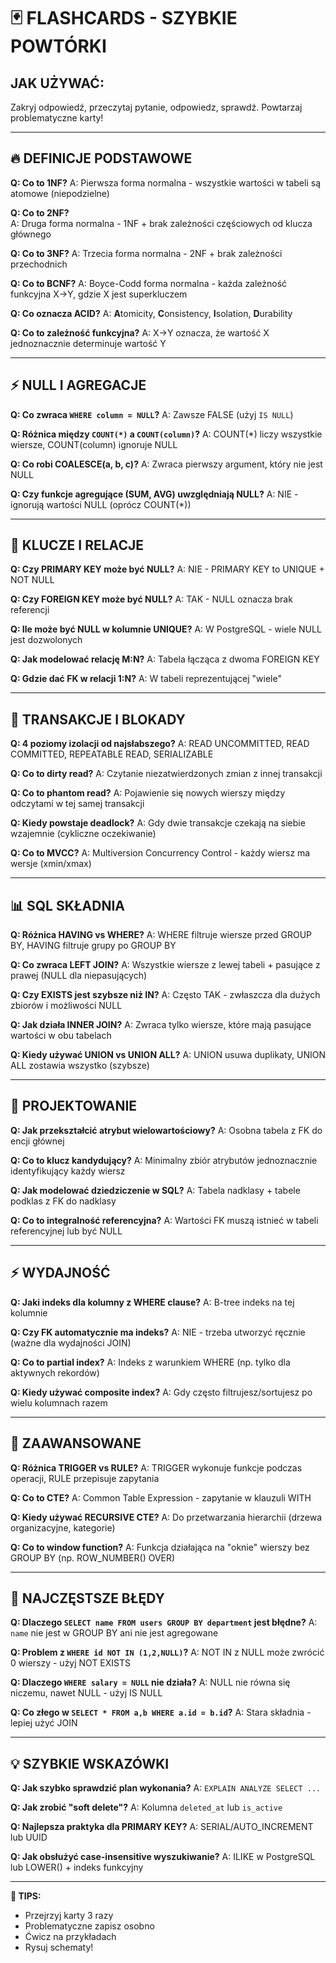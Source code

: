 # 🃏 FLASHCARDS - SZYBKIE POWTÓRKI

## JAK UŻYWAĆ:
Zakryj odpowiedź, przeczytaj pytanie, odpowiedz, sprawdź. Powtarzaj problematyczne karty!

---

## 🔥 DEFINICJE PODSTAWOWE

**Q: Co to 1NF?**
A: Pierwsza forma normalna - wszystkie wartości w tabeli są atomowe (niepodzielne)

**Q: Co to 2NF?**  
A: Druga forma normalna - 1NF + brak zależności częściowych od klucza głównego

**Q: Co to 3NF?**
A: Trzecia forma normalna - 2NF + brak zależności przechodnich

**Q: Co to BCNF?**
A: Boyce-Codd forma normalna - każda zależność funkcyjna X→Y, gdzie X jest superkluczem

**Q: Co oznacza ACID?**
A: **A**tomicity, **C**onsistency, **I**solation, **D**urability

**Q: Co to zależność funkcyjna?**
A: X→Y oznacza, że wartość X jednoznacznie determinuje wartość Y

---

## ⚡ NULL I AGREGACJE

**Q: Co zwraca `WHERE column = NULL`?**
A: Zawsze FALSE (użyj `IS NULL`)

**Q: Różnica między `COUNT(*)` a `COUNT(column)`?**
A: COUNT(*) liczy wszystkie wiersze, COUNT(column) ignoruje NULL

**Q: Co robi COALESCE(a, b, c)?**
A: Zwraca pierwszy argument, który nie jest NULL

**Q: Czy funkcje agregujące (SUM, AVG) uwzględniają NULL?**
A: NIE - ignorują wartości NULL (oprócz COUNT(*))

---

## 🔗 KLUCZE I RELACJE

**Q: Czy PRIMARY KEY może być NULL?**
A: NIE - PRIMARY KEY to UNIQUE + NOT NULL

**Q: Czy FOREIGN KEY może być NULL?**
A: TAK - NULL oznacza brak referencji

**Q: Ile może być NULL w kolumnie UNIQUE?**
A: W PostgreSQL - wiele NULL jest dozwolonych

**Q: Jak modelować relację M:N?**
A: Tabela łącząca z dwoma FOREIGN KEY

**Q: Gdzie dać FK w relacji 1:N?**
A: W tabeli reprezentującej "wiele"

---

## 🔄 TRANSAKCJE I BLOKADY

**Q: 4 poziomy izolacji od najsłabszego?**
A: READ UNCOMMITTED, READ COMMITTED, REPEATABLE READ, SERIALIZABLE

**Q: Co to dirty read?**
A: Czytanie niezatwierdzonych zmian z innej transakcji

**Q: Co to phantom read?**
A: Pojawienie się nowych wierszy między odczytami w tej samej transakcji

**Q: Kiedy powstaje deadlock?**
A: Gdy dwie transakcje czekają na siebie wzajemnie (cykliczne oczekiwanie)

**Q: Co to MVCC?**
A: Multiversion Concurrency Control - każdy wiersz ma wersje (xmin/xmax)

---

## 📊 SQL SKŁADNIA

**Q: Różnica HAVING vs WHERE?**
A: WHERE filtruje wiersze przed GROUP BY, HAVING filtruje grupy po GROUP BY

**Q: Co zwraca LEFT JOIN?**
A: Wszystkie wiersze z lewej tabeli + pasujące z prawej (NULL dla niepasujących)

**Q: Czy EXISTS jest szybsze niż IN?**
A: Często TAK - zwłaszcza dla dużych zbiorów i możliwości NULL

**Q: Jak działa INNER JOIN?**
A: Zwraca tylko wiersze, które mają pasujące wartości w obu tabelach

**Q: Kiedy używać UNION vs UNION ALL?**
A: UNION usuwa duplikaty, UNION ALL zostawia wszystko (szybsze)

---

## 🎨 PROJEKTOWANIE

**Q: Jak przekształcić atrybut wielowartościowy?**
A: Osobna tabela z FK do encji głównej

**Q: Co to klucz kandydujący?**
A: Minimalny zbiór atrybutów jednoznacznie identyfikujący każdy wiersz

**Q: Jak modelować dziedziczenie w SQL?**
A: Tabela nadklasy + tabele podklas z FK do nadklasy

**Q: Co to integralność referencyjna?**
A: Wartości FK muszą istnieć w tabeli referencyjnej lub być NULL

---

## ⚡ WYDAJNOŚĆ

**Q: Jaki indeks dla kolumny z WHERE clause?**
A: B-tree indeks na tej kolumnie

**Q: Czy FK automatycznie ma indeks?**
A: NIE - trzeba utworzyć ręcznie (ważne dla wydajności JOIN)

**Q: Co to partial index?**
A: Indeks z warunkiem WHERE (np. tylko dla aktywnych rekordów)

**Q: Kiedy używać composite index?**
A: Gdy często filtrujesz/sortujesz po wielu kolumnach razem

---

## 🔧 ZAAWANSOWANE

**Q: Różnica TRIGGER vs RULE?**
A: TRIGGER wykonuje funkcje podczas operacji, RULE przepisuje zapytania

**Q: Co to CTE?**
A: Common Table Expression - zapytanie w klauzuli WITH

**Q: Kiedy używać RECURSIVE CTE?**
A: Do przetwarzania hierarchii (drzewa organizacyjne, kategorie)

**Q: Co to window function?**
A: Funkcja działająca na "oknie" wierszy bez GROUP BY (np. ROW_NUMBER() OVER)

---

## 🚨 NAJCZĘSTSZE BŁĘDY

**Q: Dlaczego `SELECT name FROM users GROUP BY department` jest błędne?**
A: `name` nie jest w GROUP BY ani nie jest agregowane

**Q: Problem z `WHERE id NOT IN (1,2,NULL)`?**
A: NOT IN z NULL może zwrócić 0 wierszy - użyj NOT EXISTS

**Q: Dlaczego `WHERE salary = NULL` nie działa?**
A: NULL nie równa się niczemu, nawet NULL - użyj IS NULL

**Q: Co złego w `SELECT * FROM a,b WHERE a.id = b.id`?**
A: Stara składnia - lepiej użyć JOIN

---

## 💡 SZYBKIE WSKAZÓWKI

**Q: Jak szybko sprawdzić plan wykonania?**
A: `EXPLAIN ANALYZE SELECT ...`

**Q: Jak zrobić "soft delete"?**
A: Kolumna `deleted_at` lub `is_active`

**Q: Najlepsza praktyka dla PRIMARY KEY?**
A: SERIAL/AUTO_INCREMENT lub UUID

**Q: Jak obsłużyć case-insensitive wyszukiwanie?**
A: ILIKE w PostgreSQL lub LOWER() + indeks funkcyjny

---

**🎯 TIPS:**
- Przejrzyj karty 3 razy
- Problematyczne zapisz osobno  
- Ćwicz na przykładach
- Rysuj schematy!